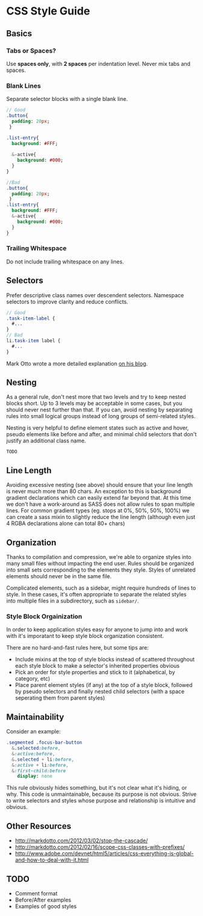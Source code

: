 # CSS Style Guide

## Basics

### Tabs or Spaces?

Use **spaces only**, with **2 spaces** per indentation level. Never mix tabs and spaces.

### Blank Lines

Separate selector blocks with a single blank line.

```sass
// Good
.button{
  padding: 20px;
 }

.list-entry{
  background: #FFF;
  
  &-active{
    background: #000;
  }
}

//Bad
.button{
  padding: 20px;
 }
.list-entry{
  background: #FFF;
  &-active{
    background: #000;
  }
}
```

### Trailing Whitespace

Do not include trailing whitespace on any lines.

## Selectors

Prefer descriptive class names over descendent selectors. Namespace selectors to improve clarity and reduce conflicts.

```sass
// Good
.task-item-label {
  #...
}
// Bad
li.task-item label {
  #...
}
```

Mark Otto wrote a more detailed explanation [on his blog](http://markdotto.com/2012/03/02/stop-the-cascade/).

## Nesting

As a general rule, don't nest more that two levels and try to keep nested blocks short. Up to 3 levels may be acceptable in some cases, but you should never nest further than that. If you can, avoid nesting by separating rules into small logical groups instead of long groups of semi-related styles.

Nesting is very helpful to define element states such as active and hover, pseudo elements like before and after, and minimal child selectors that don't justify an additional class name.

```
TODO
```

## Line Length

Avoiding excessive nesting (see above) should ensure that your line length is never much more than 80 chars. An exception to this is background gradient declarations which can easily extend far beyond that.  At this time we don't have a work-around as SASS does not allow rules to span multiple lines.  For common gradient types (eg. stops at 0%, 50%, 50%, 100%) we can create a sass mixin to slightly reduce the line length (although even just 4 RGBA declarations alone can total 80+ chars)

## Organization

Thanks to compilation and compression, we're able to organize styles into many small files without impacting the end user. Rules should be organized into small sets corresponding to the elements they style. Styles of unrelated elements should never be in the same file.

Complicated elements, such as a sidebar, might require hundreds of lines to style. In these cases, it's often appropriate to separate the related styles into multiple files in a subdirectory, such as `sidebar/`.

### Style Block Orgainization

In order to keep application styles easy for anyone to jump into and work with it's imporatant to keep style block organization consistent.

There are no hard-and-fast rules here, but some tips are:

- Include mixins at the top of style blocks instead of scattered throughout each style block to make a selector's inherited properties obvious
- Pick an order for style properties and stick to it (alphabetical, by category, etc)
- Place parent element styles (if any) at the top of a style block, followed by pseudo selectors and finally nested child selectors (with a space seperating them from parent styles)

## Maintainability

Consider an example:

```sass
.segmented .focus-bar-button
  &.selected:before,
  &:active:before,
  &.selected + li:before,
  &:active + li:before,
  &:first-child:before
    display: none
```

This rule obviously hides something, but it's not clear what it's hiding, or why. This code is unmaintainable, because its purpose is not obvious. Strive to write selectors and styles whose purpose and relationship is intuitive and obvious.

## Other Resources
- http://markdotto.com/2012/03/02/stop-the-cascade/
- http://markdotto.com/2012/02/16/scope-css-classes-with-prefixes/
- http://www.adobe.com/devnet/html5/articles/css-everything-is-global-and-how-to-deal-with-it.html

## TODO

* Comment format
* Before/After examples
* Examples of good styles
